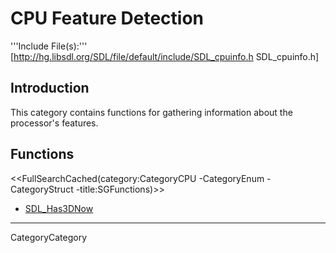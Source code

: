 
# CPU Feature Detection

'''Include File(s):'''  [http://hg.libsdl.org/SDL/file/default/include/SDL_cpuinfo.h SDL_cpuinfo.h]


## Introduction

This category contains functions for gathering information about the processor's features.

<!-- #Remove this line and the ## below to use this markup if it becomes relevant to this category -->
<!-- #== Enumerations == -->
<!-- #<<FullSearchCached(category:CategoryEnum CategoryCPU -title:SGEnumerations)>> -->

<!-- #== Structures == -->
<!-- #<<FullSearchCached(category:CategoryStruct CategoryCPU -title:SGStructures)>> -->

## Functions
<<FullSearchCached(category:CategoryCPU -CategoryEnum -CategoryStruct -title:SGFunctions)>>

<!-- BEGIN CATEGORY LIST -->
- [SDL_Has3DNow](SDL_Has3DNow)
<!-- END CATEGORY LIST -->
----
CategoryCategory

